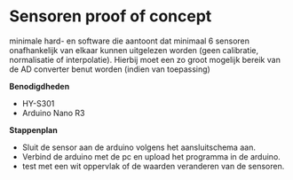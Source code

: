 # Sensoren proof of concept

minimale hard- en software die aantoont dat minimaal 6 sensoren onafhankelijk van elkaar kunnen uitgelezen worden (geen calibratie, normalisatie of interpolatie). Hierbij moet een zo groot mogelijk bereik van de AD converter benut worden (indien van toepassing)

**Benodigdheden**  
-	HY-S301
-	Arduino Nano R3

**Stappenplan**
- Sluit de sensor aan de arduino volgens het aansluitschema aan.
- Verbind de arduino met de pc en upload het programma in de arduino.
- test met een wit oppervlak of de waarden veranderen van de sensoren.
